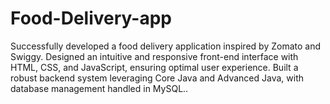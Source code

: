 # Food-Delivery-app
Successfully developed a food delivery application inspired by Zomato and Swiggy. Designed an intuitive and responsive front-end interface with HTML, CSS, and JavaScript, ensuring optimal user experience. Built a robust backend system leveraging Core Java and Advanced Java, with database management handled in MySQL..
